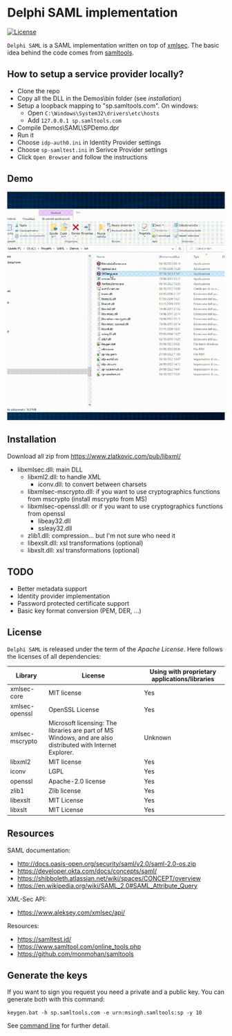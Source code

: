 # Delphi SAML implementation

[![License](https://img.shields.io/badge/License-Apache_2.0-blue.svg)](https://opensource.org/licenses/Apache-2.0) 

`Delphi SAML` is a SAML implementation written on top of [xmlsec](https://www.aleksey.com/xmlsec/). The basic idea behind the code comes from [samltools](https://github.com/monmohan/samltools). 


## How to setup a service provider locally?

* Clone the repo
* Copy all the DLL in the Demos\bin folder (see *installation*)
* Setup a loopback mapping to "sp.samltools.com". On windows:
  * Open `C:\Windows\System32\drivers\etc\hosts`
  * Add `127.0.0.1 sp.samltools.com` 
* Compile Demos\SAML\SPDemo.dpr
* Run it
* Choose `idp-auth0.ini` in Identity Provider settings
* Choose `sp-samltest.ini` in Serivce Provider settings
* Click `Open Browser` and follow the instructions

## Demo

![SPDemo!](./Docs/SPDemo.gif)

## Installation

Download all zip from https://www.zlatkovic.com/pub/libxml/

* libxmlsec.dll: main DLL
    * libxml2.dll: to handle XML
        * iconv.dll: to convert between charsets
    * libxmlsec-mscrypto.dll: if you want to use cryptographics functions from mscrypto (install mscrypto from MS)
    * libxmlsec-openssl.dll: or if you want to use cryptographics functions from openssl
        * libeay32.dll
        * ssleay32.dll
  * zlib1.dll: compression... but I'm not sure who need it
  * libexslt.dll: xsl transformations (optional)
  * libxslt.dll: xsl transformations (optional)


## TODO

* Better metadata support
* Identity provider implementation
* Password protected certificate support
* Basic key format conversion (PEM, DER, ...)
## License

`Delphi SAML` is released under the term of the *Apache License*. Here follows the licenses of all dependencies:

| Library  | License   | Using with proprietary applications/libraries | 
| ---      | ---       | ---- |
| xmlsec-core  | MIT license   | Yes |
| xmlsec-openssl  | OpenSSL License  | Yes |
| xmlsec-mscrypto  | Microsoft licensing: The libraries are part of MS Windows, and are also distributed with Internet Explorer.  | Unknown |
| libxml2 | MIT license | Yes |
| iconv | LGPL | Yes |
| openssl | Apache-2.0 license | Yes |
| zlib1 | Zlib license | Yes |
| libexslt | MIT License | Yes |
| libxslt | MIT License | Yes |

## Resources

SAML documentation:

* http://docs.oasis-open.org/security/saml/v2.0/saml-2.0-os.zip
* https://developer.okta.com/docs/concepts/saml/
* https://shibboleth.atlassian.net/wiki/spaces/CONCEPT/overview
* https://en.wikipedia.org/wiki/SAML_2.0#SAML_Attribute_Query

XML-Sec API:

* https://www.aleksey.com/xmlsec/api/

Resources:

* https://samltest.id/
* https://www.samltool.com/online_tools.php
* https://github.com/monmohan/samltools


## Generate the keys

If you want to sign you request you need a private and a public key. You can generate both with this command:

```
keygen.bat -h sp.samltools.com -e urn:msingh.samltools:sp -y 10
```

See [command line](Docs/CommandLine.md) for further detail.

